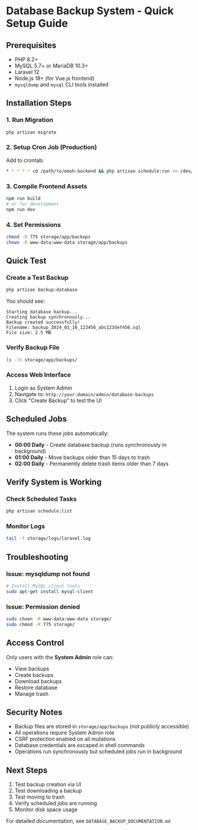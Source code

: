 # Database Backup System - Quick Setup Guide

## Prerequisites

- PHP 8.2+
- MySQL 5.7+ or MariaDB 10.3+
- Laravel 12
- Node.js 18+ (for Vue.js frontend)
- `mysqldump` and `mysql` CLI tools installed

## Installation Steps

### 1. Run Migration

```bash
php artisan migrate
```

### 2. Setup Cron Job (Production)

Add to crontab:
```bash
* * * * * cd /path/to/emoh-backend && php artisan schedule:run >> /dev/null 2>&1
```

### 3. Compile Frontend Assets

```bash
npm run build
# or for development
npm run dev
```

### 4. Set Permissions

```bash
chmod -R 775 storage/app/backups
chown -R www-data:www-data storage/app/backups
```

## Quick Test

### Create a Test Backup

```bash
php artisan backup:database
```

You should see:
```
Starting database backup...
Creating backup synchronously...
Backup created successfully!
Filename: backup_2024_01_16_123456_abc123def456.sql
File size: 2.5 MB
```

### Verify Backup File

```bash
ls -lh storage/app/backups/
```

### Access Web Interface

1. Login as System Admin
2. Navigate to: `http://your-domain/admin/database-backups`
3. Click "Create Backup" to test the UI

## Scheduled Jobs

The system runs these jobs automatically:

- **00:00 Daily** - Create database backup (runs synchronously in background)
- **01:00 Daily** - Move backups older than 15 days to trash
- **02:00 Daily** - Permanently delete trash items older than 7 days

## Verify System is Working

### Check Scheduled Tasks
```bash
php artisan schedule:list
```


### Monitor Logs
```bash
tail -f storage/logs/laravel.log
```

## Troubleshooting

### Issue: mysqldump not found
```bash
# Install MySQL client tools
sudo apt-get install mysql-client
```

### Issue: Permission denied
```bash
sudo chown -R www-data:www-data storage/
sudo chmod -R 775 storage/
```


## Access Control

Only users with the **System Admin** role can:
- View backups
- Create backups
- Download backups
- Restore database
- Manage trash

## Security Notes

- Backup files are stored in `storage/app/backups` (not publicly accessible)
- All operations require System Admin role
- CSRF protection enabled on all mutations
- Database credentials are escaped in shell commands
- Operations run synchronously but scheduled jobs run in background

## Next Steps

1. Test backup creation via UI
2. Test downloading a backup
3. Test moving to trash
4. Verify scheduled jobs are running
5. Monitor disk space usage

For detailed documentation, see `DATABASE_BACKUP_DOCUMENTATION.md`
